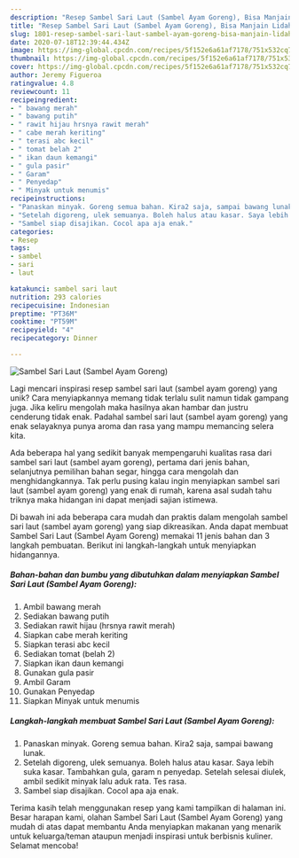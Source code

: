 ```yaml
---
description: "Resep Sambel Sari Laut (Sambel Ayam Goreng), Bisa Manjain Lidah"
title: "Resep Sambel Sari Laut (Sambel Ayam Goreng), Bisa Manjain Lidah"
slug: 1801-resep-sambel-sari-laut-sambel-ayam-goreng-bisa-manjain-lidah
date: 2020-07-18T12:39:44.434Z
image: https://img-global.cpcdn.com/recipes/5f152e6a61af7178/751x532cq70/sambel-sari-laut-sambel-ayam-goreng-foto-resep-utama.jpg
thumbnail: https://img-global.cpcdn.com/recipes/5f152e6a61af7178/751x532cq70/sambel-sari-laut-sambel-ayam-goreng-foto-resep-utama.jpg
cover: https://img-global.cpcdn.com/recipes/5f152e6a61af7178/751x532cq70/sambel-sari-laut-sambel-ayam-goreng-foto-resep-utama.jpg
author: Jeremy Figueroa
ratingvalue: 4.8
reviewcount: 11
recipeingredient:
- " bawang merah"
- " bawang putih"
- " rawit hijau hrsnya rawit merah"
- " cabe merah keriting"
- " terasi abc kecil"
- " tomat belah 2"
- " ikan daun kemangi"
- " gula pasir"
- " Garam"
- " Penyedap"
- " Minyak untuk menumis"
recipeinstructions:
- "Panaskan minyak. Goreng semua bahan. Kira2 saja, sampai bawang lunak."
- "Setelah digoreng, ulek semuanya. Boleh halus atau kasar. Saya lebih suka kasar. Tambahkan gula, garam n penyedap. Setelah selesai diulek, ambil sedikit minyak lalu aduk rata. Tes rasa."
- "Sambel siap disajikan. Cocol apa aja enak."
categories:
- Resep
tags:
- sambel
- sari
- laut

katakunci: sambel sari laut 
nutrition: 293 calories
recipecuisine: Indonesian
preptime: "PT36M"
cooktime: "PT59M"
recipeyield: "4"
recipecategory: Dinner

---
```



![Sambel Sari Laut (Sambel Ayam Goreng)](https://img-global.cpcdn.com/recipes/5f152e6a61af7178/751x532cq70/sambel-sari-laut-sambel-ayam-goreng-foto-resep-utama.jpg)

Lagi mencari inspirasi resep sambel sari laut (sambel ayam goreng) yang unik? Cara menyiapkannya memang tidak terlalu sulit namun tidak gampang juga. Jika keliru mengolah maka hasilnya akan hambar dan justru cenderung tidak enak. Padahal sambel sari laut (sambel ayam goreng) yang enak selayaknya punya aroma dan rasa yang mampu memancing selera kita.

Ada beberapa hal yang sedikit banyak mempengaruhi kualitas rasa dari sambel sari laut (sambel ayam goreng), pertama dari jenis bahan, selanjutnya pemilihan bahan segar, hingga cara mengolah dan menghidangkannya. Tak perlu pusing kalau ingin menyiapkan sambel sari laut (sambel ayam goreng) yang enak di rumah, karena asal sudah tahu triknya maka hidangan ini dapat menjadi sajian istimewa.




Di bawah ini ada beberapa cara mudah dan praktis dalam mengolah sambel sari laut (sambel ayam goreng) yang siap dikreasikan. Anda dapat membuat Sambel Sari Laut (Sambel Ayam Goreng) memakai 11 jenis bahan dan 3 langkah pembuatan. Berikut ini langkah-langkah untuk menyiapkan hidangannya.

<!--inarticleads1-->

##### Bahan-bahan dan bumbu yang dibutuhkan dalam menyiapkan Sambel Sari Laut (Sambel Ayam Goreng):

1. Ambil  bawang merah
1. Sediakan  bawang putih
1. Sediakan  rawit hijau (hrsnya rawit merah)
1. Siapkan  cabe merah keriting
1. Siapkan  terasi abc kecil
1. Sediakan  tomat (belah 2)
1. Siapkan  ikan daun kemangi
1. Gunakan  gula pasir
1. Ambil  Garam
1. Gunakan  Penyedap
1. Siapkan  Minyak untuk menumis




<!--inarticleads2-->

##### Langkah-langkah membuat Sambel Sari Laut (Sambel Ayam Goreng):

1. Panaskan minyak. Goreng semua bahan. Kira2 saja, sampai bawang lunak.
1. Setelah digoreng, ulek semuanya. Boleh halus atau kasar. Saya lebih suka kasar. Tambahkan gula, garam n penyedap. Setelah selesai diulek, ambil sedikit minyak lalu aduk rata. Tes rasa.
1. Sambel siap disajikan. Cocol apa aja enak.




Terima kasih telah menggunakan resep yang kami tampilkan di halaman ini. Besar harapan kami, olahan Sambel Sari Laut (Sambel Ayam Goreng) yang mudah di atas dapat membantu Anda menyiapkan makanan yang menarik untuk keluarga/teman ataupun menjadi inspirasi untuk berbisnis kuliner. Selamat mencoba!
